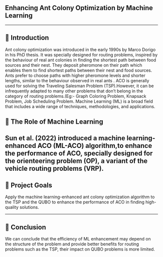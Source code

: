 ## Enhancing Ant Colony Optimization by Machine Learning

---


## 📘 Introduction

Ant colony optimization was introduced in the early 1990s by Marco Dorigo in his PhD thesis. It was specially designed for routing problems, inspired by the behaviour of real ant
  colonies in finding the shortest path between food sources and their nest. They deposit  pheromone on their path which enables them to find shortest paths between their nest and food 
  sources. Ants prefer to choose paths with higher pheromone levels and shorter lengths, similar to the behaviour observed in real ants .
  ACO is generally used for solving the Traveling Salesman Problem (TSP).However, it can be infrequently adapted to many other problems that don’t belong in the category of routing problems.(Eg:- Graph Coloring Problem, Knapsack Problem, Job Scheduling Problem. Machine Learning (ML) is a broad field that includes a wide range of techniques, methodologies, and applications. 

  ## 🧠 The Role of Machine Learning
  Sun et al. (2022) introduced a machine learning-enhanced ACO (ML-ACO) algorithm,to enhance the performance of ACO, specially designed for the orienteering problem (OP), a variant of the vehicle routing problems (VRP).
 ---

  ## 🎯 Project Goals
  Apply the machine learning-enhanced ant colony optimization algorithm to the TSP and the QUBO to enhance the performance of ACO  in finding high-quality solutions.

---
 ## 🤝 Conclusion
   We can conclude that the efficiency of ML enhancement may depend on the structure of the problem and provide better benefits for routing problems such as the TSP, their impact on QUBO problems is more limited.


